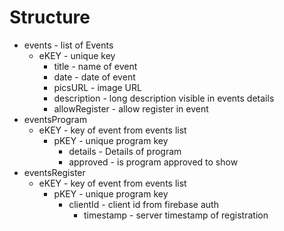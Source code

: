 # Structure
* events - list of Events
  * eKEY - unique key
    * title - name of event
    * date - date of event
    * picsURL - image URL
    * description - long description visible in events details
    * allowRegister - allow register in event
* eventsProgram
  * eKEY - key of event from events list
    * pKEY - unique program key
      * details - Details of program
      * approved - is program approved to show
* eventsRegister
  * eKEY - key of event from events list
    * pKEY - unique program key
      * clientId - client id from firebase auth
        * timestamp - server timestamp of registration


